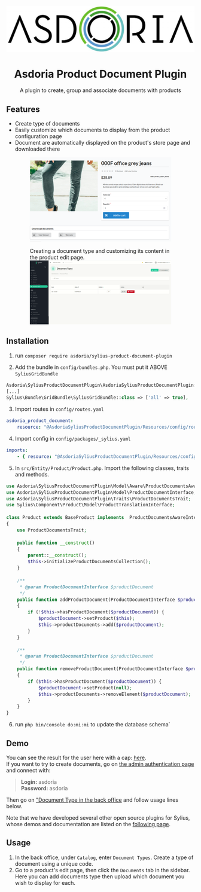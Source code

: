 <p align="center">
</p>

![Example of a product's documents customization](doc/asdoria.jpg)

<h1 align="center">Asdoria Product Document Plugin</h1>

<p align="center">A plugin to create, group and associate documents with products</p>

## Features

+ Create type of documents 
+ Easily customize which documents to display from the product configuration page
+ Document are automatically displayed on the product's store page and downloaded there

<div style="max-width: 75%; height: auto; margin: auto">

![Example of a product's documents customization](doc/front.png)

</div>


<div style="max-width: 75%; height: auto; margin: auto">

Creating a document type and customizing its content in the product edit page.
![Example of a product's documents customization](doc/document.gif)

</div>

## Installation

1. run `composer require asdoria/sylius-product-document-plugin`

2. Add the bundle in `config/bundles.php`. You must put it ABOVE `SyliusGridBundle`

```PHP
Asdoria\SyliusProductDocumentPlugin\AsdoriaSyliusProductDocumentPlugin::class => ['all' => true],
[...]
Sylius\Bundle\GridBundle\SyliusGridBundle::class => ['all' => true],
```

3. Import routes in `config/routes.yaml`

```yaml
asdoria_product_document:
    resource: "@AsdoriaSyliusProductDocumentPlugin/Resources/config/routing.yaml"
```

4. Import config in `config/packages/_sylius.yaml`
```yaml
imports:
    - { resource: "@AsdoriaSyliusProductDocumentPlugin/Resources/config/app/config.yaml"}
```
5. In `src/Entity/Product/Product.php`. Import the following classes, traits and methods.

```PHP
use Asdoria\SyliusProductDocumentPlugin\Model\Aware\ProductDocumentsAwareInterface;
use Asdoria\SyliusProductDocumentPlugin\Model\ProductDocumentInterface;
use Asdoria\SyliusProductDocumentPlugin\Traits\ProductDocumentsTrait;
use Sylius\Component\Product\Model\ProductTranslationInterface;

class Product extends BaseProduct implements  ProductDocumentsAwareInterface
{
    use ProductDocumentsTrait;

    public function __construct()
    {
        parent::__construct();
        $this->initializeProductDocumentsCollection();
    }
    
    /**
     * @param ProductDocumentInterface $productDocument
     */
    public function addProductDocument(ProductDocumentInterface $productDocument): void
    {
        if (!$this->hasProductDocument($productDocument)) {
            $productDocument->setProduct($this);
            $this->productDocuments->add($productDocument);
        }
    }

    /**
     * @param ProductDocumentInterface $productDocument
     */
    public function removeProductDocument(ProductDocumentInterface $productDocument): void
    {
        if ($this->hasProductDocument($productDocument)) {
            $productDocument->setProduct(null);
            $this->productDocuments->removeElement($productDocument);
        }
    }    
}
```
6. run `php bin/console do:mi:mi` to update the database schema`

## Demo

You can see the result for the user here with a cap: [here](https://demo-sylius.asdoria.fr/en_US/products/knitted-wool-blend-green-cap). <br>
If you want to try to create documents, go on [the admin authentication page](https://demo-sylius.asdoria.fr/admin/) and connect with:
> **Login:** asdoria <br>
> **Password:** asdoria
> 
Then go on ["Document Type in the back office](https://demo-sylius.asdoria.fr/admin/document-types/) and follow usage lines below.

Note that we have developed several other open source plugins for Sylius, whose demos and documentation are listed on the [following page](https://asdoria.github.io/).

## Usage

1. In the back office, under `Catalog`, enter `Document Types`. Create a type of document using a unique code. 
2. Go to a product's edit page, then click the `Documents` tab in the sidebar. Here you can add documents type then upload which document you wish to display for each.




